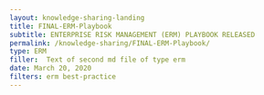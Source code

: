 ```yaml
---
layout: knowledge-sharing-landing
title: FINAL-ERM-Playbook
subtitle: ENTERPRISE RISK MANAGEMENT (ERM) PLAYBOOK RELEASED
permalink: /knowledge-sharing/FINAL-ERM-Playbook/
type: ERM
filler:  Text of second md file of type erm
date: March 20, 2020
filters: erm best-practice
---
```


